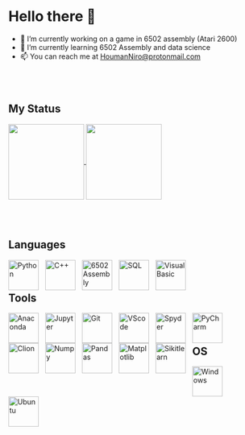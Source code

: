 # Hello there 👋

- 🔭 I’m currently working on a game in 6502 assembly (Atari 2600)
- 🌱 I’m currently learning 6502 Assembly and data science
- 📫 You can reach me at HoumanNiro@protonmail.com 

<br/><br/>

## My Status
<a href="https://github.com/HoumanNB/github-readme-stats">
  <img height=150 align="center" src="https://github-readme-stats.vercel.app/api?username=HoumanNB&show_icons=true&theme=dark" />
</a>
<a href="https://github.com/HoumanNB/convoychat">
  <img height=150 align="center" src="https://github-readme-stats.vercel.app/api/top-langs?username=HoumanNB&layout=compact&langs_count=8&card_width=320&exclude_repo=github-readme-stats,Data-Sciences-Projects&theme=dark" />
</a>

<br/><br/>

## Languages
<img align="left" alt="Python" width="60px" style="padding-right:10px;" src="https://cdn.jsdelivr.net/gh/devicons/devicon@latest/icons/python/python-original.svg"/>
<img align="left" alt="C++" width="60px" style="padding-right:10px;" src="https://cdn.jsdelivr.net/gh/devicons/devicon@latest/icons/cplusplus/cplusplus-plain.svg" />
<img align="left" alt="6502 Assembly" width="60px" style="padding-right:10px;" src="https://user-images.githubusercontent.com/103866722/194773833-8571f323-4fa8-4036-a51c-57b9d29c683b.svg" />
<img align="left" alt="SQL" width="60px" style="padding-right:10px;" src="https://cdn.jsdelivr.net/gh/devicons/devicon@latest/icons/azuresqldatabase/azuresqldatabase-original.svg" />
<img align="left" alt="VisualBasic" width="60px" style="padding-right:10px;" src="https://cdn.jsdelivr.net/gh/devicons/devicon@latest/icons/visualbasic/visualbasic-original.svg" />

<br/><br/>

## Tools
<img align="left" alt="Anaconda" width="60px" style="padding-right:10px;" src="https://cdn.jsdelivr.net/gh/devicons/devicon@latest/icons/anaconda/anaconda-original.svg" />
<img align="left" alt="Jupyter" width="60px" style="padding-right:10px;" src="https://cdn.jsdelivr.net/gh/devicons/devicon@latest/icons/jupyter/jupyter-original-wordmark.svg" />
<img align="left" alt="Git" width="60px" style="padding-right:10px;" src="https://cdn.jsdelivr.net/gh/devicons/devicon@latest/icons/git/git-original.svg" />
<img align="left" alt="VScode" width="60px" style="padding-right:10px;" src="https://cdn.jsdelivr.net/gh/devicons/devicon@latest/icons/vscode/vscode-original.svg" />
<img align="left" alt="Spyder" width="60px" style="padding-right:10px;" src="https://cdn.jsdelivr.net/gh/devicons/devicon@latest/icons/spyder/spyder-original.svg" />
<img align="left" alt="PyCharm" width="60px" style="padding-right:10px;" src="https://cdn.jsdelivr.net/gh/devicons/devicon@latest/icons/pycharm/pycharm-original.svg" />
<img align="left" alt="Clion" width="60px" style="padding-right:10px;" src="https://cdn.jsdelivr.net/gh/devicons/devicon@latest/icons/clion/clion-original.svg" />
<img align="left" alt="Numpy" width="60px" style="padding-right:10px;" src="https://cdn.jsdelivr.net/gh/devicons/devicon@latest/icons/numpy/numpy-original.svg" />
<img align="left" alt="Pandas" width="60px" style="padding-right:10px;" src="https://cdn.jsdelivr.net/gh/devicons/devicon@latest/icons/pandas/pandas-original.svg" />
<img align="left" alt="Matplotlib" width="60px" style="padding-right:10px;" src="https://cdn.jsdelivr.net/gh/devicons/devicon@latest/icons/matplotlib/matplotlib-plain.svg" />
<img align="left" alt="Sikitlearn" width="60px" style="padding-right:10px;" src="https://cdn.jsdelivr.net/gh/devicons/devicon@latest/icons/scikitlearn/scikitlearn-original.svg" />


<br/><br/>

## OS
<img align="left" alt="Windows" width="60px" style="padding-right:10px;" src="https://cdn.jsdelivr.net/gh/devicons/devicon@latest/icons/windows11/windows11-original.svg" />
<img align="left" alt="Ubuntu" width="60px" style="padding-right:10px;" src="https://cdn.jsdelivr.net/gh/devicons/devicon@latest/icons/ubuntu/ubuntu-original.svg" />

